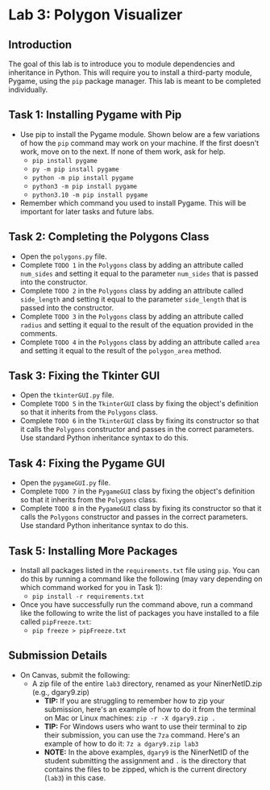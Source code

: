 # Lab 3: Polygon Visualizer

## Introduction

The goal of this lab is to introduce you to module dependencies and inheritance in Python. This will require you to install a third-party module, Pygame, using the `pip` package manager. This lab is meant to be completed individually.

## Task 1: Installing Pygame with Pip

- Use pip to install the Pygame module. Shown below are a few variations of how the `pip` command may work on your machine. If the first doesn't work, move on to the next. If none of them work, ask for help.
  - `pip install pygame`
  - `py -m pip install pygame`
  - `python -m pip install pygame`
  - `python3 -m pip install pygame`
  - `python3.10 -m pip install pygame`
- Remember which command you used to install Pygame. This will be important for later tasks and future labs.

## Task 2: Completing the Polygons Class

- Open the `polygons.py` file.
- Complete `TODO 1` in the `Polygons` class by adding an attribute called `num_sides` and setting it equal to the parameter `num_sides` that is passed into the constructor.
- Complete `TODO 2` in the `Polygons` class by adding an attribute called `side_length` and setting it equal to the parameter `side_length` that is passed into the constructor.
- Complete `TODO 3` in the `Polygons` class by adding an attribute called `radius` and setting it equal to the result of the equation provided in the comments.
- Complete `TODO 4` in the `Polygons` class by adding an attribute called `area` and setting it equal to the result of the `polygon_area` method.

## Task 3: Fixing the Tkinter GUI

- Open the `tkinterGUI.py` file.
- Complete `TODO 5` in the `TkinterGUI` class by fixing the object's definition so that it inherits from the `Polygons` class.
- Complete `TODO 6` in the `TkinterGUI` class by fixing its constructor so that it calls the `Polygons` constructor and passes in the correct parameters. Use standard Python inheritance syntax to do this.

## Task 4: Fixing the Pygame GUI

- Open the `pygameGUI.py` file.
- Complete `TODO 7` in the `PygameGUI` class by fixing the object's definition so that it inherits from the `Polygons` class.
- Complete `TODO 8` in the `PygameGUI` class by fixing its constructor so that it calls the `Polygons` constructor and passes in the correct parameters. Use standard Python inheritance syntax to do this.

## Task 5: Installing More Packages

- Install all packages listed in the `requirements.txt` file using `pip`. You can do this by running a command like the following (may vary depending on which command worked for you in Task 1):
  - `pip install -r requirements.txt`
- Once you have successfully run the command above, run a command like the following to write the list of packages you have installed to a file called `pipFreeze.txt`:
  - `pip freeze > pipFreeze.txt`

## Submission Details

- On Canvas, submit the following:
  - A zip file of the entire `lab3` directory, renamed as your NinerNetID.zip (e.g., dgary9.zip)
    - **TIP:** If you are struggling to remember how to zip your submission, here's an example of how to do it from the terminal on Mac or Linux machines: `zip -r -X dgary9.zip .`
    - **TIP:** For Windows users who want to use their terminal to zip their submission, you can use the `7za` command. Here's an example of how to do it: `7z a dgary9.zip lab3`
    - **NOTE:** In the above examples, `dgary9` is the NinerNetID of the student submitting the assignment and `.` is the directory that contains the files to be zipped, which is the current directory (`lab3`) in this case.

